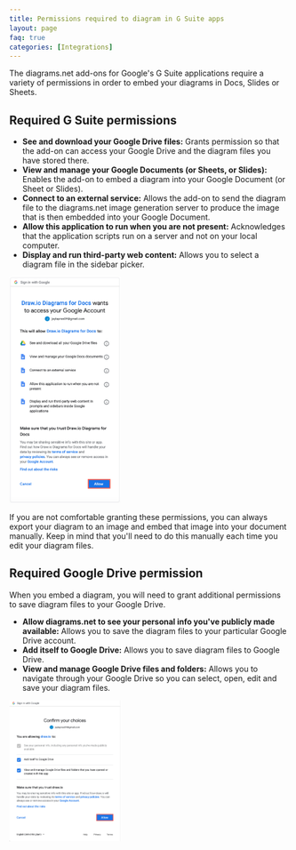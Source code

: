 ```yaml
---
title: Permissions required to diagram in G Suite apps
layout: page
faq: true
categories: [Integrations]
---
```


The diagrams.net add-ons for Google's G Suite applications require a variety of permissions in order to embed your diagrams in Docs, Slides or Sheets.

## Required G Suite permissions

* **See and download your Google Drive files:** Grants permission so that the add-on can access your Google Drive and the diagram files you have stored there.
* **View and manage your Google Documents (or Sheets, or Slides):** Enables the add-on to embed a diagram into your Google Document (or Sheet or Slides).
* **Connect to an external service:** Allows the add-on to send the diagram file to the diagrams.net image generation server to produce the image that is then embedded into your Google Document.
* **Allow this application to run when you are not present:** Acknowledges that the application scripts run on a server and not on your local computer.
* **Display and run third-party web content:** Allows you to select a diagram file in the sidebar picker.

<img src="/assets/img/blog/diagrams-docs-grant-permission.png" style="width=100%;max-width:200px;height:auto;" alt="Grant permission for diagrams.net to access your Google Drive files and Google Docs">

If you are not comfortable granting these permissions, you can always export your diagram to an image and embed that image into your document manually. Keep in mind that you'll need to do this manually each time you edit your diagram files.

## Required Google Drive permission

When you embed a diagram, you will need to grant additional permissions to save diagram files to your Google Drive.

* **Allow diagrams.net to see your personal info you've publicly made available:** Allows you to save the diagram files to your particular Google Drive account.
* **Add itself to Google Drive:** Allows you to save diagram files to Google Drive.
* **View and manage Google Drive files and folders:** Allows you to navigate through your Google Drive so you can select, open, edit and save your diagram files.

<img src="/assets/img/blog/google-drive-permissions.png" style="width=100%;max-width:200px;height:auto;" alt="Grant permission for diagrams.net to access your Google Drive files and Google Docs">
